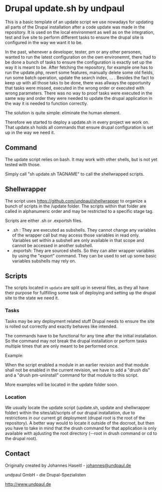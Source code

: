# Drupal update.sh by undpaul

This is a basic template of an update script we use nowadays for updating all
parts of the Drupal installation after a code update was made in the repository.
It is used on the local environment as well as on the integration, test and live
site to perform different tasks to ensure the drupal site is configured in the
way we want it to be.

In the past, whenever a developer, tester, pm or any other personen, wanted to
run the latest configuration on the own environemnt, there had to be done a
bunch of tasks to ensure the configuration is exactly set up the way it is meant
to be. After fetching the repository, for example one has to run the update.php,
revert some features, manually delete some old fields, run some batch operation,
update the search index, ... . Besides the fact to keep up with all those taks
to be done, there was allways the opportunity that tasks were missed, executed
in the wrong order or executed with wrong parameters. There was no way to proof
tasks were executed in the same way and order they were needed to update the
drupal application in the way it is needed to function correctly.

The solution is quite simple: eliminate the human element.

Therefore we started to deploy a update.sh in every project we work on. That
update.sh holds all commands that ensure drupal configuration is set up in the
way we need it.

## Command

The update script relies on bash. It may work with other shells, but is not yet
tested with those.

Simply call "sh update.sh TAGNAME" to call the shellwrapped scripts.

## Shellwrapper

The script uses https://github.com/undpaul/shellwrapper to organize a bunch of
scripts in the /update folder. The scripts within that folder are called in
alphanumeric order and may be restricted to a specific stage tag.

Scripts are either .sh or .exportsh files.

- .sh : They are executed as subshells. They cannot change any variables of the
  wrapper call but may access those variables in read only. Variables set within
  a subshell are only available in that scope and cannot be accessed in another
  subshell.
- .exportsh: They are sourced shells. So they can alter wrapper variables by
  using the "export" command. They can be used to set up some basic variables
  subshells may rely on.

## Scripts

The scripts located in `update` are split up in several files, as they all have
their purpose for fullfilling some task of deploying and setting up the drupal
site to the state we need it.

### Tasks

Tasks may be any deployment related stuff Drupal needs to ensure the site is
rolled out correctly and exactly behaves like intended.

The commands have to be functional for any time after the initial installation.
So the command may not break the drupal installation or perform tasks multiple
times that are only meant to be performed once.

Example:

When the script enabled a module in an earlier revision and that module shall
not be enabled in the current revision, we have to add a "drush dis" and a
"drush pm-uninstall" command for that module to this script.

More examples will be located in the update folder soon.

### Location

We usually locate the update script (update.sh, update and shellwrapper folder)
within the sites/all/scripts of our drupal installation, due to restrictions in
our current git deployment (drupal root is the root of the repository). A better
way would to locate it outside of the docroot, but then you have to take in mind
that the drush command for that application is only available with ajdusting the
root directory (--root in drush command or cd to the drupal root).

## Contact

Originally created by Johannes Haseitl - johannes@undpaul.de

undpaul GmbH - die Drupal-Spezialisten

http://www.undpaul.de
